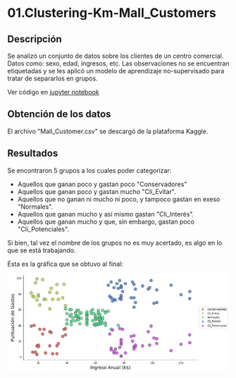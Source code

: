 # 01.Clustering-Km-Mall_Customers

## Descripción

Se analizó un conjunto de datos sobre los clientes de un centro comercial. Datos como: sexo, edad, ingresos, etc. Las observaciones no se encuentran etiquetadas y se les aplicó un modelo de aprendizaje no-supervisado para tratar de separarlos en grupos.

Ver código en [jupyter notebook](https://github.com/big-gio/01.Clustering-Km-Mall_Customers/blob/main/01.Clustering-Km-Mall_Customers.ipynb)

## Obtención de los datos

El archivo "Mall_Customer.csv" se descargó de la plataforma Kaggle.

## Resultados

Se encontraron 5 grupos a los cuales poder categorizar:

* Aquellos que ganan poco y gastan poco "Conservadores"
* Aquellos que ganan poco y gastan mucho "Cli_Evitar".
* Aquellos que no ganan ni mucho ni poco, y tampoco gastan en exeso "Normales".
* Aquellos que ganan mucho y así mismo gastan "Cli_Interés".
* Aquellos que ganan mucho y que, sin embargo, gastan poco "Cli_Potenciales".

Si bien, tal vez el nombre de los grupos no es muy acertado, es algo en lo que se está trabajando.

Ésta es la gráfica que se obtuvo al final:

![Portada_Clus_Mall](https://github.com/big-gio/01.Clustering-Km-Mall_Customers/blob/main/Archivos/Portada_Clus_Mall.PNG)
